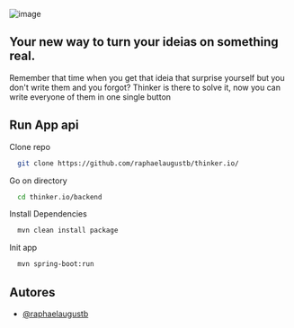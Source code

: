 ![image](https://github.com/raphaelaugustb/thinker.io/assets/66183690/6c430bb0-96b5-4607-9bd7-db5ff169380e)



## Your new way to turn your ideias on something real. 
 
 Remember that time when you get that ideia that surprise yourself but you don't write them and you forgot? Thinker is there to solve it, now you can write everyone of them in one single button

## Run App api

Clone repo

```bash
  git clone https://github.com/raphaelaugustb/thinker.io/
```

Go on directory

```bash
  cd thinker.io/backend
```

Install Dependencies

```bash
  mvn clean install package 
```

Init app

```bash
  mvn spring-boot:run 
```


## Autores

- [@raphaelaugustb](https://github.com/raphaelaugustb/)

